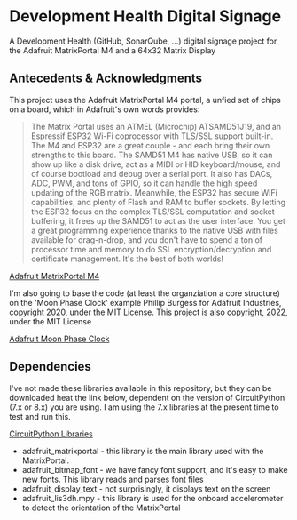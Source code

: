 # Development Health Digital Signage

A Development Health (GitHub, SonarQube, ...) digital signage project for the Adafruit MatrixPortal M4 and a 64x32 Matrix Display

## Antecedents & Acknowledgments

This project uses the Adafruit MatrixPortal M4 portal, a unfied set of chips on a board, which in Adafruit's own words provides:

>The Matrix Portal uses an ATMEL (Microchip) ATSAMD51J19, and an Espressif ESP32 Wi-Fi coprocessor with TLS/SSL support built-in. The M4 and ESP32 are a great couple - and each bring their own strengths to this board. The SAMD51 M4 has native USB, so it can show up like a disk drive, act as a MIDI or HID keyboard/mouse, and of course bootload and debug over a serial port. It also has DACs, ADC, PWM, and tons of GPIO, so it can handle the high speed updating of the RGB matrix.
Meanwhile, the ESP32 has secure WiFi capabilities, and plenty of Flash and RAM to buffer sockets. By letting the ESP32 focus on the complex TLS/SSL computation and socket buffering, it frees up the SAMD51 to act as the user interface. You get a great programming experience thanks to the native USB with files available for drag-n-drop, and you don't have to spend a ton of processor time and memory to do SSL encryption/decryption and certificate management. It's the best of both worlds!

[Adafruit MatrixPortal M4](https://learn.adafruit.com/adafruit-matrixportal-m4)

I'm also going to base the code (at least the organziation a core structure) on the 'Moon Phase Clock' example Phillip
Burgess for Adafruit Industries, copyright 2020, under the MIT License.  This project is also copyright, 2022, under the
MIT License

[Adafruit Moon Phase Clock](https://learn.adafruit.com/moon-phase-clock-for-adafruit-matrixportal)

## Dependencies

I've not made these libraries available in this repository, but they can be downloaded heat the link below, dependent on
the version of CircuitPython (7.x or 8.x) you are using. I am using the 7.x libraries at the present time to test and
run this.

[CircuitPython Libraries](https://circuitpython.org/libraries)

- adafruit_matrixportal - this library is the main library used with the MatrixPortal.
- adafruit_bitmap_font - we have fancy font support, and it's easy to make new fonts. This library reads and parses font
files
- adafruit_display_text - not surprisingly, it displays text on the screen
- adafruit_lis3dh.mpy - this library is used for the onboard accelerometer to detect the orientation of the MatrixPortal
